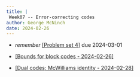 ```yaml
---
title: |
 Week07 -- Error-correcting codes
author: George McNinch  
date: 2024-02-26
---
```


- *remember* [[Problem set 4]](/course-assignments/PS04--ECC.html) due 2024-03-01


- [[Bounds for block codes - 2024-02-26]](/course-contents/2024-02-26--block+linear.html)
  
- [[Dual codes; McWilliams identity - 2024-02-28]](/course-contents/2024-02-28--linear.html)
